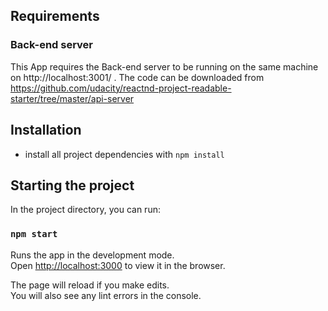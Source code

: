
## Requirements
### Back-end server
This App requires the Back-end server to be running on the same machine on http://localhost:3001/ .
The code can be downloaded from https://github.com/udacity/reactnd-project-readable-starter/tree/master/api-server


## Installation

* install all project dependencies with `npm install`

## Starting the project

In the project directory, you can run:

### `npm start`

Runs the app in the development mode.<br>
Open [http://localhost:3000](http://localhost:3000) to view it in the browser.

The page will reload if you make edits.<br>
You will also see any lint errors in the console.



